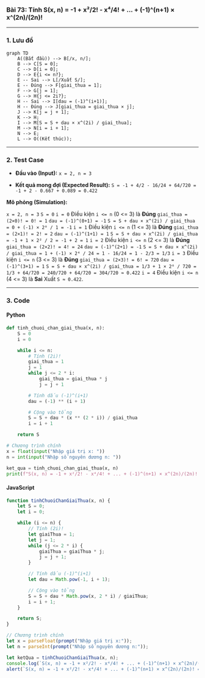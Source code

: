 ### Bài 73: Tính S(x, n) = -1 + x²/2! - x⁴/4! + ... + (-1)^(n+1) × x^(2n)/(2n)!

---

### **1. Lưu đồ**

```mermaid
graph TD
    A((Bắt đầu)) --> B[/x, n/];
    B --> C[S = 0];
    C --> D[i = 0];
    D --> E{i <= n?};
    E -- Sai --> L[/Xuất S/];
    E -- Đúng --> F[giai_thua = 1];
    F --> G[j = 1];
    G --> H{j <= 2i?};
    H -- Sai --> I[dau = (-1)^(i+1)];
    H -- Đúng --> J[giai_thua = giai_thua × j];
    J --> K[j = j + 1];
    K --> H;
    I --> M[S = S + dau × x^(2i) / giai_thua];
    M --> N[i = i + 1];
    N --> E;
    L --> O((Kết thúc));
```

---

### **2. Test Case**

- **Đầu vào (Input):** `x = 2, n = 3`

- **Kết quả mong đợi (Expected Result):** `S = -1 + 4/2 - 16/24 + 64/720 = -1 + 2 - 0.667 + 0.089 = 0.422`


**Mô phỏng (Simulation):**

`x = 2, n = 3`
`S = 0`
`i = 0`
Điều kiện `i <= n` (0 <= 3) là **Đúng**
    `giai_thua = (2×0)! = 0! = 1`
    `dau = (-1)^(0+1) = -1`
    `S = S + dau × x^(2i) / giai_thua = 0 + (-1) × 2⁰ / 1 = -1`
    `i = 1`
Điều kiện `i <= n` (1 <= 3) là **Đúng**
    `giai_thua = (2×1)! = 2! = 2`
    `dau = (-1)^(1+1) = 1`
    `S = S + dau × x^(2i) / giai_thua = -1 + 1 × 2² / 2 = -1 + 2 = 1`
    `i = 2`
Điều kiện `i <= n` (2 <= 3) là **Đúng**
    `giai_thua = (2×2)! = 4! = 24`
    `dau = (-1)^(2+1) = -1`
    `S = S + dau × x^(2i) / giai_thua = 1 + (-1) × 2⁴ / 24 = 1 - 16/24 = 1 - 2/3 = 1/3`
    `i = 3`
Điều kiện `i <= n` (3 <= 3) là **Đúng**
    `giai_thua = (2×3)! = 6! = 720`
    `dau = (-1)^(3+1) = 1`
    `S = S + dau × x^(2i) / giai_thua = 1/3 + 1 × 2⁶ / 720 = 1/3 + 64/720 = 240/720 + 64/720 = 304/720 ≈ 0.422`
    `i = 4`
Điều kiện `i <= n` (4 <= 3) là **Sai**
Xuất `S ≈ 0.422`.

---

### **3. Code**

#### **Python**

```python
def tinh_chuoi_chan_giai_thua(x, n):
    S = 0
    i = 0

    while i <= n:
        # Tính (2i)!
        giai_thua = 1
        j = 1
        while j <= 2 * i:
            giai_thua = giai_thua * j
            j = j + 1

        # Tính dấu (-1)^(i+1)
        dau = (-1) ** (i + 1)

        # Cộng vào tổng
        S = S + dau * (x ** (2 * i)) / giai_thua
        i = i + 1

    return S

# Chương trình chính
x = float(input("Nhập giá trị x: "))
n = int(input("Nhập số nguyên dương n: "))

ket_qua = tinh_chuoi_chan_giai_thua(x, n)
print(f"S(x, n) = -1 + x²/2! - x⁴/4! + ... + (-1)^(n+1) × x^(2n)/(2n)! = {ket_qua}")
```

#### **JavaScript**

```javascript
function tinhChuoiChanGiaiThua(x, n) {
    let S = 0;
    let i = 0;

    while (i <= n) {
        // Tính (2i)!
        let giaiThua = 1;
        let j = 1;
        while (j <= 2 * i) {
            giaiThua = giaiThua * j;
            j = j + 1;
        }

        // Tính dấu (-1)^(i+1)
        let dau = Math.pow(-1, i + 1);

        // Cộng vào tổng
        S = S + dau * Math.pow(x, 2 * i) / giaiThua;
        i = i + 1;
    }

    return S;
}

// Chương trình chính
let x = parseFloat(prompt("Nhập giá trị x:"));
let n = parseInt(prompt("Nhập số nguyên dương n:"));

let ketQua = tinhChuoiChanGiaiThua(x, n);
console.log(`S(x, n) = -1 + x²/2! - x⁴/4! + ... + (-1)^(n+1) × x^(2n)/(2n)! = ${ketQua}`);
alert(`S(x, n) = -1 + x²/2! - x⁴/4! + ... + (-1)^(n+1) × x^(2n)/(2n)! = ${ketQua}`);
```